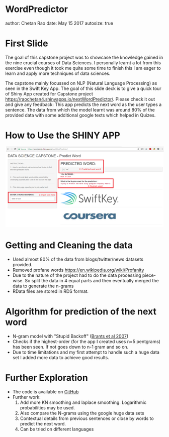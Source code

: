 WordPredictor
========================================================
author: Chetan Rao
date: May 15 2017
autosize: true

First Slide
========================================================

The goal of this capstone project was to showcase the knowledge gained in the nine crucial courses of Data Sciences. I personally learnt a lot from this exercise even though it took me quite some time to finish this I am eager to learn and apply more techniques of data sciences.

The capstone mainly focussed on NLP (Natural Language Processing) as seen in the Swift Key App. The goal of this slide deck is to give a quick tour of Shiny App created for Capstone project
<https://raochetan4.shinyapps.io/nextWordPredictor/>.
Please check it out and give any feedback:
This app predicts the next word as the user types a sentence. The data from which the model learnt was around 80% of the provided data with some additional google texts which helped in Quizes.

How to Use the SHINY APP
========================================================

![Instructions](./www/HowToUseTheApk.png)

Getting and Cleaning the data
========================================================

- Used almost 80% of the data from blogs/twitter/news datasets provided.
- Removed profane words <https://en.wikipedia.org/wiki/Profanity>
- Due to the nature of the project had to do the data processing piece-wise. So split the data in 4 equal parts and then eventually merged the data to generate the n-grams
- RData files are stored in RDS format.

Algorithm for prediction of the next word
========================================================

- N-gram model with "Stupid Backoff" ([Brants et al 2007](http://www.cs.columbia.edu/~smaskey/CS6998-0412/supportmaterial/langmodel_mapreduce.pdf))
- Checks if the highest-order (for the app I created uses n=5 pentgrams) has been seen. If not goes down to n-1 gram and so on.
- Due to time limitations and my first attempt to handle such a huge data set I added more data to achieve good results.

Further Exploration
========================================================

- The code is available on [GitHub](https://github.com/raochetan4/capstoneProject.git)
- Further work:
    1. Add more KN smoothing and laplace smoothing. Logarithmic probabilities may be used.
    2. Also compare the N-grams using the google huge data sets
    3. Contextual details from previous sentences or close by words to predict the next word.
    4. Can be tried on different languages
